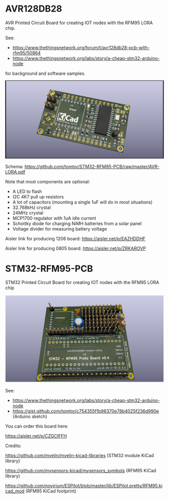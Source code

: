 # AVR128DB28
AVR Printed Circuit Board for creating IOT nodes with the RFM95 LORA chip.

See:
- https://www.thethingsnetwork.org/forum/t/avr128db28-pcb-with-rfm95/50864
- https://www.thethingsnetwork.org/labs/story/a-cheap-stm32-arduino-node

for background and software samples.

![3D rendering](AVR-LORA-805.jpg)

Schema: https://github.com/tomtor/STM32-RFM95-PCB/raw/master/AVR-LORA.pdf

Note that most components are optional:

- A LED to flash
- I2C 4K7 pull up resistors
- A lot of capacitors (mounting a single 1uF will do in most situations)
- 32.768kHz crystal
- 24MHz crystal
- MCP1700 regulator with 1uA idle current
- Schottky diode for charging NiMH batteries from a solar panel
- Voltage divider for measuring battery voltage

Aisler link for producing 1206 board: https://aisler.net/p/EAZHDDHF

Aisler link for producing 0805 board: https://aisler.net/p/ZRKAROVP

# STM32-RFM95-PCB
STM32 Printed Circuit Board for creating IOT nodes with the RFM95 LORA chip

![3D rendering](STM-LORA.png)

See:
- https://www.thethingsnetwork.org/labs/story/a-cheap-stm32-arduino-node
- https://gist.github.com/tomtor/c754355f1b98370e78b4025f236d990e (Arduino sketch)

You can order this board here:

https://aisler.net/p/CZGCIFFH


Credits:

https://github.com/myelin/myelin-kicad-libraries (STM32 module KiCad library)

https://github.com/mysensors-kicad/mysensors_symbols (RFM95 KiCad library)

https://github.com/novirium/ESPilot/blob/master/lib/ESPilot.pretty/RFM95.kicad_mod (RFM95 KiCad footprint)

